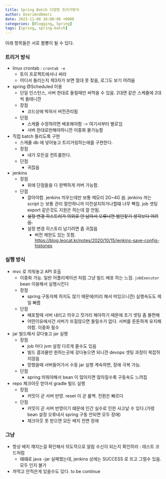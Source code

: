 ```yaml
---
title: Spring Batch 다양한 트리거방식
author: OsoriAndOmori
date: 2023-11-08 18:00:00 +0900
categories: [Blogging, Spring]
tags: [spring, spring-batch]
---
```


아래 항목들은 서로 짬뽕이 될 수 있다.

### 트리거 방식
- linux crontab : `crontab -e`
  - 토이 프로젝트에서나 써라
  - 어디서 돌리는지 제3자가 보면 절대 못 찾음, 로그도 보기 어려움
- spring @Scheduled 이용
  - 단일 인스턴스, 서버 한대로 돌릴때만 써먹을 수 있음. 2대면 같은 스케쥴에 2대씩 돌테니깐
  - 장점
    - 코드상에 박혀서 버전관리됨
  - 단점
    - 스케쥴 수정하려면 배포해야함 -> 여기서부터 별로임
    - 서버 한대로만해야하니깐 이중화 불가능함
- 직접 batch 돌리도록 구현
  - 스케쥴 db 에 넣어놓고 트리거링하는애를 구현한다.
  - 장점
    - 내가 모든걸 컨트롤한다.
  - 단점
    - 귀찮음
- jenkins
  - 장점
    - 위에 단점들을 다 완벽하게 커버 가능함.
  - 단점
    - 깔아야함. jenkins 띄우는데만 보통 메모리 2G~4G 씀. jenkins 까는 script 는 보통 관리 잘안하니까 이전설치하거나할떄 너무 빡침. job 셋팅 export 같은것도 지원은 하는데 잘 안됨.
    - ~~설정 변경 히스토리가 의외로 안 남아서 오류나면 범인찾기 생각보다 어려움.~~
    - 설정 변경 히스토리 남기려면 좀 귀찮음
      - 버전 제한도 있는 듯함. https://blog.leocat.kr/notes/2020/10/15/jenkins-save-config-histories

### 실행 방식
- mvc 로 띄워놓고 API 호출
  - 이중화 가능. 일반 어플리케이션 처럼 그냥 빌드 배포 하는 느낌. `jobExecutor` bean 이용해서 실행시킨다
  - 장점
    - spring 구동자체 하지도 않기 때문에(미리 해서 떠있으니깐) 실행속도도 제일 빠름
  - 단점
    - 배포할때 서버 내리고 띄우고 짓거리 해야하기 때문에 초기 셋팅 좀 불편해
    - 어떤이유에서건 서버가 뜨질않으면 돌릴수가 없다. 서버를 튼튼하게 유지해야함. 이중화 필수
- jar 빌드해서 갖다놓고 jar 실행
  - 장점
    - job 마다 jvm 설정 다르게 줄수도 있음
    - 빌드 결과물만 원하는곳에 갖다놓으면 되니깐 devops 셋팅 과정이 복잡하지않음
    - 망했을때 서버들어가서 수동 jar 실행 계속하면, 장애 극복 가능.
  - 단점
    - spring 띄워야해서 bean 이 많아지면 많아질수록 구동속도 느려짐
- repo 체크아웃 받아서 gradle 빌드 실행
  - 장점
    - 커밋이 곧 서버 반영. reset 이 곧 롤백. 전환은 빠르다
  - 단점
    - 커밋이 곧 서버 반영이기 떄문에 인간 실수로 인한 사고날 수 있다.(가령 bean 설정 오류내서 spring 구동 안되면 모두 장애)
    - 체크아웃 못 받으면 모든 배치 전면 장애

### 그냥
- 항상 배치 꺠지는걸 확인해서 의도적으로 알람 수신이 되는지 확인하라 : 테스트 코드처럼
  - 떄떄로 java -jar 실패했는데, jenkins 상에는 SUCCESS 로 뜨고 그럴수 있음. 모두 인지 불가
- 까먹고 안적은게 있을수도 있다. to be continue
